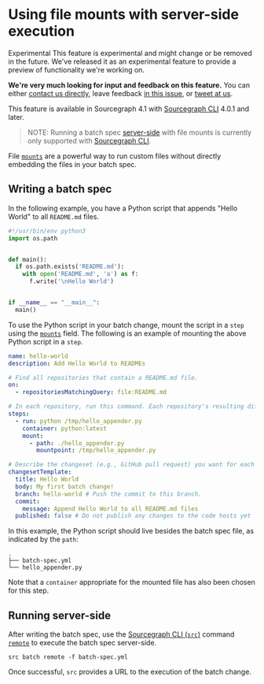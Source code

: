 # Using file mounts with server-side execution

<aside class="experimental">
<p>
<span class="badge badge-experimental">Experimental</span> This feature is experimental and might change or be removed in the future. We've released it as an experimental feature to provide a preview of functionality we're working on.
</p>

<p><b>We're very much looking for input and feedback on this feature.</b> You can either <a href="https://about.sourcegraph.com/contact">contact us directly</a>, leave feedback <a href="https://github.com/sourcegraph/sourcegraph/issues/14851">in this issue</a>, or <a href="https://twitter.com/sourcegraph">tweet at us</a>.</p>

<p>This feature is available in Sourcegraph 4.1 with <a href="https://github.com/sourcegraph/src-cli">Sourcegraph CLI</a> 4.0.1 and later.</p>
</aside>

> NOTE: Running a batch spec [server-side](../explanations/server_side.md) with file mounts is
> currently only supported with <a href="https://github.com/sourcegraph/src-cli">Sourcegraph CLI</a>.

File [`mounts`](../references/batch_spec_yaml_reference.md#steps-mount) are a powerful way to run custom files without
directly embedding the files in your batch spec.

## Writing a batch spec

In the following example, you have a Python script that appends "Hello World" to all `README.md` files.

```python
#!/usr/bin/env python3
import os.path


def main():
  if os.path.exists('README.md'):
    with open('README.md', 'a') as f:
      f.write('\nHello World')


if __name__ == "__main__":
  main()
```

To use the Python script in your batch change, mount the script in a `step` using
the [`mounts`](../references/batch_spec_yaml_reference.md#steps-mount) field. The following is an example of mounting
the above Python script in a `step`.

```yaml
name: hello-world
description: Add Hello World to READMEs

# Find all repositories that contain a README.md file.
on:
  - repositoriesMatchingQuery: file:README.md

# In each repository, run this command. Each repository's resulting diff is captured.
steps:
  - run: python /tmp/hello_appender.py
    container: python:latest
    mount:
      - path: ./hello_appender.py
        mountpoint: /tmp/hello_appender.py

# Describe the changeset (e.g., GitHub pull request) you want for each repository.
changesetTemplate:
  title: Hello World
  body: My first batch change!
  branch: hello-world # Push the commit to this branch.
  commit:
    message: Append Hello World to all README.md files
  published: false # Do not publish any changes to the code hosts yet
```

In this example, the Python script should live besides the batch spec file, as indicated by the `path`:

```text
.
├── batch-spec.yml
└── hello_appender.py
```

Note that a `container` appropriate for the mounted file has also been chosen for this step.

## Running server-side

After writing the batch spec, use the <a href="https://github.com/sourcegraph/src-cli">Sourcegraph CLI (`src`)</a>
command [`remote`](../../cli/references/batch/remote.md) to execute the batch spec server-side.

```shell
src batch remote -f batch-spec.yml
```

Once successful, `src` provides a URL to the execution of the batch change.
